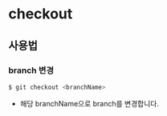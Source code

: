 # checkout

## 사용법
### branch 변경
```bash
$ git checkout <branchName>
```
- 해당 branchName으로 branch를 변경합니다.